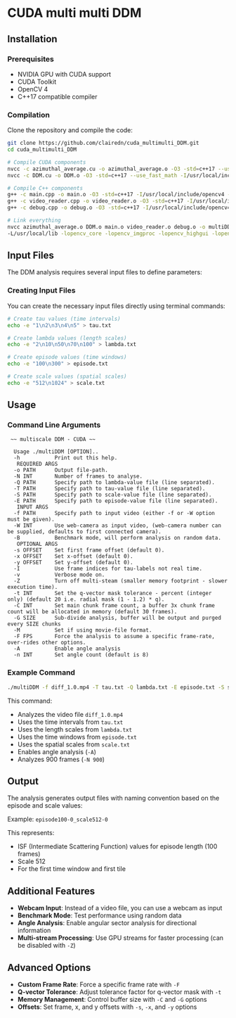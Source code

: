 # CUDA multi multi DDM

## Installation

### Prerequisites
- NVIDIA GPU with CUDA support
- CUDA Toolkit
- OpenCV 4
- C++17 compatible compiler

### Compilation

Clone the repository and compile the code:

```bash
git clone https://github.com/clairedn/cuda_multimulti_DDM.git
cd cuda_multimulti_DDM

# Compile CUDA components
nvcc -c azimuthal_average.cu -o azimuthal_average.o -O3 -std=c++17 --use_fast_math -I/usr/local/include/opencv4 -I/usr/local/include/opencv4/opencv2
nvcc -c DDM.cu -o DDM.o -O3 -std=c++17 --use_fast_math -I/usr/local/include/opencv4 -I/usr/local/include/opencv4/opencv2

# Compile C++ components
g++ -c main.cpp -o main.o -O3 -std=c++17 -I/usr/local/include/opencv4 -I/usr/local/include/opencv4/opencv2
g++ -c video_reader.cpp -o video_reader.o -O3 -std=c++17 -I/usr/local/include/opencv4 -I/usr/local/include/opencv4/opencv2
g++ -c debug.cpp -o debug.o -O3 -std=c++17 -I/usr/local/include/opencv4 -I/usr/local/include/opencv4/opencv2

# Link everything
nvcc azimuthal_average.o DDM.o main.o video_reader.o debug.o -o multiDDM \
-L/usr/local/lib -lopencv_core -lopencv_imgproc -lopencv_highgui -lopencv_videoio -lcufft -lnvToolsExt
```

## Input Files

The DDM analysis requires several input files to define parameters:

### Creating Input Files

You can create the necessary input files directly using terminal commands:

```bash
# Create tau values (time intervals)
echo -e "1\n2\n3\n4\n5" > tau.txt

# Create lambda values (length scales)
echo -e "2\n10\n50\n70\n100" > lambda.txt

# Create episode values (time windows)
echo -e "100\n300" > episode.txt

# Create scale values (spatial scales)
echo -e "512\n1024" > scale.txt
```

## Usage

### Command Line Arguments

```
 ~~ multiscale DDM - CUDA ~~ 

  Usage ./multiDDM [OPTION]..
  -h           Print out this help.
   REQUIRED ARGS
  -o PATH      Output file-path.
  -N INT       Number of frames to analyse.
  -Q PATH      Specify path to lambda-value file (line separated).
  -T PATH      Specify path to tau-value file (line separated).
  -S PATH      Specify path to scale-value file (line separated).
  -E PATH      Specify path to episode-value file (line separated).
   INPUT ARGS
  -f PATH      Specify path to input video (either -f or -W option must be given).
  -W INT       Use web-camera as input video, (web-camera number can be supplied, defaults to first connected camera).
  -B           Benchmark mode, will perform analysis on random data.
   OPTIONAL ARGS
  -s OFFSET    Set first frame offset (default 0).
  -x OFFSET    Set x-offset (default 0).
  -y OFFSET    Set y-offset (default 0).
  -I           Use frame indices for tau-labels not real time.
  -v           Verbose mode on.
  -Z           Turn off multi-steam (smaller memory footprint - slower execution time).
  -t INT       Set the q-vector mask tolerance - percent (integer only) (default 20 i.e. radial mask (1 - 1.2) * q).
  -C INT       Set main chunk frame count, a buffer 3x chunk frame count will be allocated in memory (default 30 frames).
  -G SIZE      Sub-divide analysis, buffer will be output and purged every SIZE chunks
  -M           Set if using movie-file format.
  -F FPS       Force the analysis to assume a specific frame-rate, over-rides other options.
  -A           Enable angle analysis
  -n INT       Set angle count (default is 8)
```

### Example Command

```bash
./multiDDM -f diff_1.0.mp4 -T tau.txt -Q lambda.txt -E episode.txt -S scale.txt -A -N 900
```

This command:
- Analyzes the video file `diff_1.0.mp4`
- Uses the time intervals from `tau.txt`
- Uses the length scales from `lambda.txt`
- Uses the time windows from `episode.txt`
- Uses the spatial scales from `scale.txt`
- Enables angle analysis (`-A`)
- Analyzes 900 frames (`-N 900`)

## Output

The analysis generates output files with naming convention based on the episode and scale values:

Example: `episode100-0_scale512-0`

This represents:
- ISF (Intermediate Scattering Function) values for episode length (100 frames)
- Scale 512
- For the first time window and first tile

## Additional Features

- **Webcam Input**: Instead of a video file, you can use a webcam as input
- **Benchmark Mode**: Test performance using random data
- **Angle Analysis**: Enable angular sector analysis for directional information
- **Multi-stream Processing**: Use GPU streams for faster processing (can be disabled with `-Z`)

## Advanced Options

- **Custom Frame Rate**: Force a specific frame rate with `-F`
- **Q-vector Tolerance**: Adjust tolerance factor for q-vector mask with `-t`
- **Memory Management**: Control buffer size with `-C` and `-G` options
- **Offsets**: Set frame, x, and y offsets with `-s`, `-x`, and `-y` options 